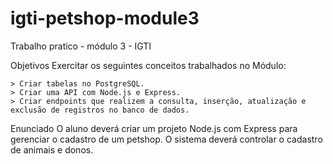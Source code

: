 # igti-petshop-module3

Trabalho pratico - módulo 3 - IGTI

Objetivos
Exercitar os seguintes conceitos trabalhados no Módulo:

    > Criar tabelas no PostgreSQL.
    > Criar uma API com Node.js e Express.
    > Criar endpoints que realizem a consulta, inserção, atualização e exclusão de registros no banco de dados.

Enunciado
O aluno deverá criar um projeto Node.js com Express para gerenciar o cadastro de um petshop. O sistema deverá controlar o cadastro de animais e donos. 
